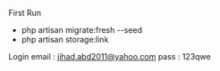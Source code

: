 First Run
- php artisan migrate:fresh --seed
- php artisan storage:link

Login
email : jihad.abd2011@yahoo.com
pass : 123qwe
